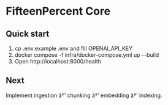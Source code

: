 ﻿# FifteenPercent Core

## Quick start
1) cp .env.example .env and fill OPENAI_API_KEY
2) docker compose -f infra/docker-compose.yml up --build
3) Open http://localhost:8000/health

## Next
Implement ingestion â†’ chunking â†’ embedding â†’ indexing.